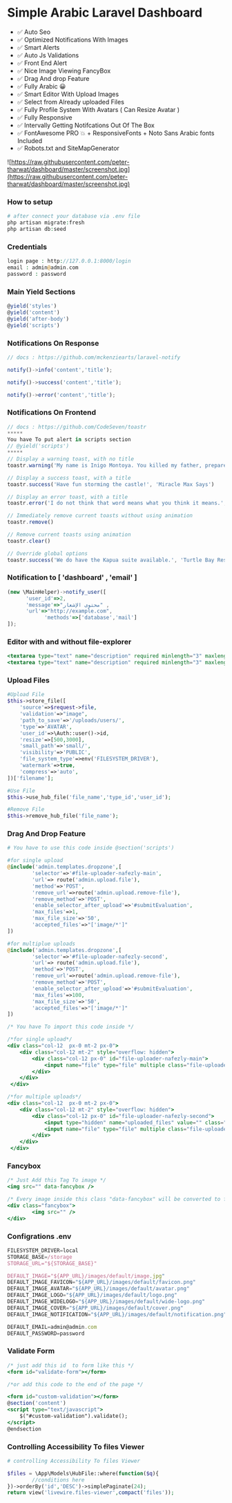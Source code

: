 # Simple Arabic Laravel Dashboard

- ✅  Auto Seo
- ✅  Optimized Notifications With Images
- ✅  Smart Alerts
- ✅  Auto Js Validations
- ✅  Front End Alert
- ✅  Nice Image Viewing FancyBox
- ✅  Drag And drop Feature
- ✅  Fully Arabic 😀
- ✅  Smart Editor With Upload Images
- ✅  Select from Already uploaded Files
- ✅  Fully Profile System With Avatars ( Can Resize Avatar )
- ✅  Fully Responsive
- ✅  Intervally Getting Notifcations Out Of The Box
- ✅  FontAwesome PRO 💥 + ResponsiveFonts + Noto Sans Arabic fonts Included
- ✅  Robots.txt and SiteMapGenerator

![https://raw.githubusercontent.com/peter-tharwat/dashboard/master/screenshot.jpg](https://raw.githubusercontent.com/peter-tharwat/dashboard/master/screenshot.jpg)


### How to setup

```php
# after connect your database via .env file 
php artisan migrate:fresh
php artisan db:seed
```

### Credentials

```php
login page : http://127.0.0.1:8000/login
email : admin@admin.com
password : password
```

### Main Yield Sections

```jsx
@yield('styles')
@yield('content')
@yield('after-body')
@yield('scripts')
```

### Notifications On Response

```jsx
// docs : https://github.com/mckenziearts/laravel-notify

notify()->info('content','title');

notify()->success('content','title');

notify()->error('content','title');
```

### Notifications On Frontend

```jsx
// docs : https://github.com/CodeSeven/toastr
*****
You have To put alert in scripts section
// @yield('scripts')
*****
// Display a warning toast, with no title
toastr.warning('My name is Inigo Montoya. You killed my father, prepare to die!')

// Display a success toast, with a title
toastr.success('Have fun storming the castle!', 'Miracle Max Says')

// Display an error toast, with a title
toastr.error('I do not think that word means what you think it means.', 'Inconceivable!')

// Immediately remove current toasts without using animation
toastr.remove()

// Remove current toasts using animation
toastr.clear()

// Override global options
toastr.success('We do have the Kapua suite available.', 'Turtle Bay Resort', {timeOut: 5000})
```

### Notification to [ 'dashboard' , 'email' ]

```jsx
(new \MainHelper)->notify_user([
      'user_id'=>2,
      'message'=>"محتوى الإشعار" ,
      'url'=>"http://example.com",
			'methods'=>['database','mail']
]);
```

### Editor with and without file-explorer

```jsx
<textarea type="text" name="description" required minlength="3" maxlength="10000" class="form-control editor with-file-explorer" ></textarea>
<textarea type="text" name="description" required minlength="3" maxlength="10000" class="form-control editor"  ></textarea>
```

### Upload Files

```php
#Upload File
$this->store_file([
    'source'=>$request->file,
    'validation'=>"image",
    'path_to_save'=>'/uploads/users/',
    'type'=>'AVATAR', 
    'user_id'=>\Auth::user()->id,
    'resize'=>[500,3000],
    'small_path'=>'small/',
    'visibility'=>'PUBLIC',
    'file_system_type'=>env('FILESYSTEM_DRIVER'),
    'watermark'=>true,
    'compress'=>'auto',
])['filename'];

#Use File
$this->use_hub_file('file_name','type_id','user_id');

#Remove File
$this->remove_hub_file('file_name');
```

### Drag And Drop Feature

```php
# You have to use this code inside @section('scripts')

#for single upload
@include('admin.templates.dropzone',[
		'selector'=>'#file-uploader-nafezly-main',
		'url'=> route('admin.upload.file'),
		'method'=>'POST',
		'remove_url'=>route('admin.upload.remove-file'),
		'remove_method'=>'POST',
		'enable_selector_after_upload'=>'#submitEvaluation',
		'max_files'=>1,
		'max_file_size'=>'50',
		'accepted_files'=>"['image/*']"
])

#for multiplue uploads
@include('admin.templates.dropzone',[
		'selector'=>'#file-uploader-nafezly-second',
		'url'=> route('admin.upload.file'),
		'method'=>'POST',
		'remove_url'=>route('admin.upload.remove-file'),
		'remove_method'=>'POST',
		'enable_selector_after_upload'=>'#submitEvaluation',
		'max_files'=>100,
		'max_file_size'=>'50',
		'accepted_files'=>"['image/*']"
])
```

```jsx
/* You have To import this code inside */

/*for single upload*/
<div class="col-12  px-0 mt-2 px-0">
    <div class="col-12 mt-2" style="overflow: hidden">
        <div class="col-12 px-0" id="file-uploader-nafezly-main">
            <input name="file" type="file" multiple class="file-uploader-files" data-fileuploader-files="" style="opacity: 0" data-fileuploader-listInput="fileuploader-list-file-main" />
        </div> 
    </div>
 </div>

/*for multiple uploads*/
<div class="col-12  px-0 mt-2 px-0">
    <div class="col-12 mt-2" style="overflow: hidden">
        <div class="col-12 px-0" id="file-uploader-nafezly-second">
            <input type="hidden" name="uploaded_files" value="" class="file-uploader-uploaded-files">
            <input name="file" type="file" multiple class="file-uploader-files" data-fileuploader-files="" style="opacity: 0" />
        </div>
    </div>
 </div>
```

### Fancybox

```jsx
/* Just Add this Tag To image */
<img src="" data-fancybox />

/* Every image inside this class "data-fancybox" will be converted to fancy */
<div class="fancybox">
		<img src="" />
</div>
```

### Configrations .env

```jsx
FILESYSTEM_DRIVER=local
STORAGE_BASE=/storage
STORAGE_URL="${STORAGE_BASE}"

DEFAULT_IMAGE="${APP_URL}/images/default/image.jpg"
DEFAULT_IMAGE_FAVICON="${APP_URL}/images/default/favicon.png"
DEFAULT_IMAGE_AVATAR="${APP_URL}/images/default/avatar.png"
DEFAULT_IMAGE_LOGO="${APP_URL}/images/default/logo.png"
DEFAULT_IMAGE_WIDELOGO="${APP_URL}/images/default/wide-logo.png"
DEFAULT_IMAGE_COVER="${APP_URL}/images/default/cover.png"
DEFAULT_IMAGE_NOTIFICATION="${APP_URL}/images/default/notification.png"

DEFAULT_EMAIL=admin@admin.com
DEFAULT_PASSWORD=password
```

### Validate Form

```jsx
/* just add this id  to form like this */
<form id="validate-form"></form>

/*or add this code to the end of the page */

<form id="custom-validation"></form>
@section('content')
<script type="text/javascript">
	$("#custom-validation").validate();
</script>
@endsection
```

### Controlling Accessibility To files Viewer

```php
# controlling Accessibility To files Viewer

$files = \App\Models\HubFile::where(function($q){
		//conditions here
})->orderBy('id','DESC')->simplePaginate(24); 
return view('livewire.files-viewer',compact('files'));
```